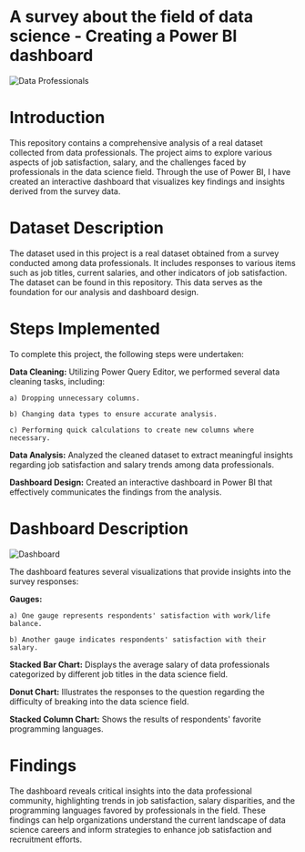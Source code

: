 # A survey about the field of data science - Creating a Power BI dashboard
![Data Professionals](https://github.com/user-attachments/assets/70091a59-78f6-40ed-9473-17477d1995f7)

# Introduction
This repository contains a comprehensive analysis of a real dataset collected from data professionals. The project aims to explore various aspects of job satisfaction, salary, and the challenges faced by professionals in the data science field. Through the use of Power BI, I have created an interactive dashboard that visualizes key findings and insights derived from the survey data.

# Dataset Description
The dataset used in this project is a real dataset obtained from a survey conducted among data professionals. It includes responses to various items such as job titles, current salaries, and other indicators of job satisfaction. The dataset can be found in this repository. This data serves as the foundation for our analysis and dashboard design.

# Steps Implemented
To complete this project, the following steps were undertaken:

**Data Cleaning:** Utilizing Power Query Editor, we performed several data cleaning tasks, including:
  
    a) Dropping unnecessary columns.
  
    b) Changing data types to ensure accurate analysis.
  
    c) Performing quick calculations to create new columns where necessary.
  
**Data Analysis:** Analyzed the cleaned dataset to extract meaningful insights regarding job satisfaction and salary trends among data professionals.

**Dashboard Design:** Created an interactive dashboard in Power BI that effectively communicates the findings from the analysis.

# Dashboard Description
![Dashboard](https://github.com/user-attachments/assets/fd3daa73-ac7f-44dc-ba38-a3e8b5339b74)

The dashboard features several visualizations that provide insights into the survey responses:

**Gauges:**

    a) One gauge represents respondents' satisfaction with work/life balance.

    b) Another gauge indicates respondents' satisfaction with their salary.

**Stacked Bar Chart:** Displays the average salary of data professionals categorized by different job titles in the data science field.

**Donut Chart:** Illustrates the responses to the question regarding the difficulty of breaking into the data science field.

**Stacked Column Chart:** Shows the results of respondents' favorite programming languages.

# Findings

The dashboard reveals critical insights into the data professional community, highlighting trends in job satisfaction, salary disparities, and the programming languages favored by professionals in the field. These findings can help organizations understand the current landscape of data science careers and inform strategies to enhance job satisfaction and recruitment efforts.
